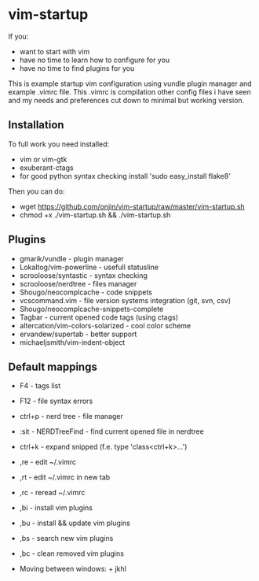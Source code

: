 vim-startup
===========

If you:

 * want to start with vim
 * have no time to learn how to configure for you
 * have no time to find plugins for you


This is example startup vim configuration using vundle plugin manager and example .vimrc file.
This .vimrc is compilation other config files i have seen and my needs and preferences cut down to minimal but working version.


Installation
------------
To full work you need installed:

 * vim or vim-gtk
 * exuberant-ctags
 * for good python syntax checking install 'sudo easy_install flake8'


Then you can do:


 * wget https://github.com/onjin/vim-startup/raw/master/vim-startup.sh
 * chmod +x ./vim-startup.sh && ./vim-startup.sh


Plugins
-------
 * gmarik/vundle - plugin manager
 * Lokaltog/vim-powerline - usefull statusline
 * scrooloose/syntastic - syntax checking
 * scrooloose/nerdtree - files manager
 * Shougo/neocomplcache - code snippets
 * vcscommand.vim - file version systems integration (git, svn, csv)
 * Shougo/neocomplcache-snippets-complete
 * Tagbar - current opened code tags (using ctags)
 * altercation/vim-colors-solarized - cool color scheme
 * ervandew/supertab - better <tab> support
 * michaeljsmith/vim-indent-object


Default mappings
----------------
 * F4 - tags list
 * F12 - file syntax errors
 * ctrl+p - nerd tree - file manager
 * :sit - NERDTreeFind - find current opened file in nerdtree
 * ctrl+k - expand snipped (f.e. type 'class<ctrl+k>...')

 * ,re - edit ~/.vimrc
 * ,rt - edit ~/.vimrc in new tab
 * ,rc - reread ~/.vimrc

 * ,bi - install vim plugins
 * ,bu - install && update vim plugins
 * ,bs - search new vim plugins
 * ,bc - clean removed vim plugins

 * Moving between windows: <ctrl> + jkhl

